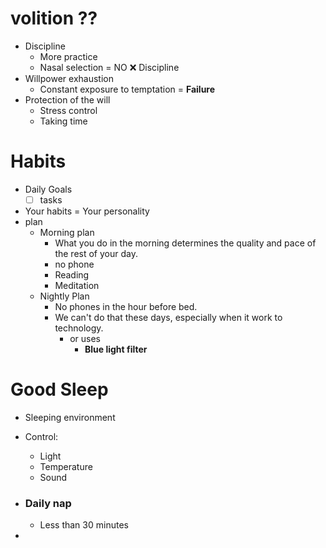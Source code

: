 # volition ??
- Discipline
	- More practice
	-  Nasal selection = NO ❌ Discipline
- Willpower exhaustion
	- Constant exposure to temptation  = **Failure**
- Protection of the will
	- Stress control
	- Taking time


# Habits
- Daily Goals 
	- [ ] tasks
- Your habits = Your personality
- plan 
	- Morning plan
		- What you do in the morning determines the quality and pace of the rest of your day.
		- no phone 
		- Reading
		- Meditation
	- Nightly Plan
		- No phones in the hour before bed.
		- We can't do that these days, especially when it work to technology.
			- or uses 
				- **Blue light filter**


# Good Sleep
- Sleeping environment 
- Control:
	- Light
	- Temperature
	- Sound
- ### Daily nap
	- Less than 30 minutes

- 